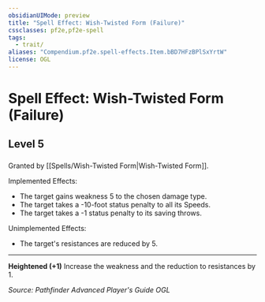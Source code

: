 ```yaml
---
obsidianUIMode: preview
title: "Spell Effect: Wish-Twisted Form (Failure)"
cssclasses: pf2e,pf2e-spell
tags:
  - trait/
aliases: "Compendium.pf2e.spell-effects.Item.bBD7HFzBPlSxYrtW"
license: OGL
---
```

# Spell Effect: Wish-Twisted Form (Failure)
## Level 5
### 






Granted by [[Spells/Wish-Twisted Form|Wish-Twisted Form]].

Implemented Effects:

*   The target gains weakness 5 to the chosen damage type.
*   The target takes a -10-foot status penalty to all its Speeds.
*   The target takes a -1 status penalty to its saving throws.

Unimplemented Effects:

*   The target's resistances are reduced by 5.

* * *

**Heightened (+1)** Increase the weakness and the reduction to resistances by 1.

*Source: Pathfinder Advanced Player's Guide*
*OGL*
